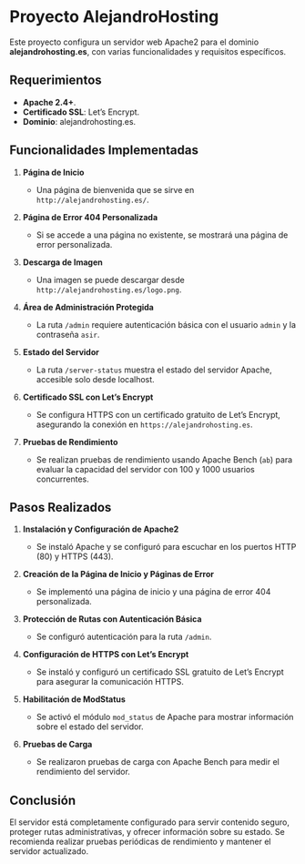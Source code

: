 # Proyecto AlejandroHosting

Este proyecto configura un servidor web Apache2 para el dominio **alejandrohosting.es**, con varias funcionalidades y requisitos específicos.

## Requerimientos

- **Apache 2.4+**.
- **Certificado SSL**: Let’s Encrypt.
- **Dominio**: alejandrohosting.es.

## Funcionalidades Implementadas

1. **Página de Inicio**
   - Una página de bienvenida que se sirve en `http://alejandrohosting.es/`.

2. **Página de Error 404 Personalizada**
   - Si se accede a una página no existente, se mostrará una página de error personalizada.

3. **Descarga de Imagen**
   - Una imagen se puede descargar desde `http://alejandrohosting.es/logo.png`.

4. **Área de Administración Protegida**
   - La ruta `/admin` requiere autenticación básica con el usuario `admin` y la contraseña `asir`.

5. **Estado del Servidor**
   - La ruta `/server-status` muestra el estado del servidor Apache, accesible solo desde localhost.

6. **Certificado SSL con Let’s Encrypt**
   - Se configura HTTPS con un certificado gratuito de Let’s Encrypt, asegurando la conexión en `https://alejandrohosting.es`.

7. **Pruebas de Rendimiento**
   - Se realizan pruebas de rendimiento usando Apache Bench (`ab`) para evaluar la capacidad del servidor con 100 y 1000 usuarios concurrentes.

## Pasos Realizados

1. **Instalación y Configuración de Apache2**
   - Se instaló Apache y se configuró para escuchar en los puertos HTTP (80) y HTTPS (443).

2. **Creación de la Página de Inicio y Páginas de Error**
   - Se implementó una página de inicio y una página de error 404 personalizada.

3. **Protección de Rutas con Autenticación Básica**
   - Se configuró autenticación para la ruta `/admin`.

4. **Configuración de HTTPS con Let’s Encrypt**
   - Se instaló y configuró un certificado SSL gratuito de Let’s Encrypt para asegurar la comunicación HTTPS.

5. **Habilitación de ModStatus**
   - Se activó el módulo `mod_status` de Apache para mostrar información sobre el estado del servidor.

6. **Pruebas de Carga**
   - Se realizaron pruebas de carga con Apache Bench para medir el rendimiento del servidor.

## Conclusión

El servidor está completamente configurado para servir contenido seguro, proteger rutas administrativas, y ofrecer información sobre su estado. Se recomienda realizar pruebas periódicas de rendimiento y mantener el servidor actualizado.
